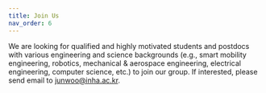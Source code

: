 ```yaml
---
title: Join Us
nav_order: 6
---
```


We are looking for qualified and highly motivated students and postdocs with various engineering and science backgrounds (e.g., smart mobility engineering, robotics, mechanical & aerospace engineering, electrical engineering, computer science, etc.) to join our group. If interested, please send email to junwoo@inha.ac.kr.
